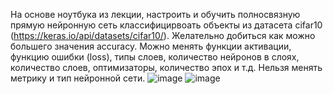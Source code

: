 На основе ноутбука из лекции, настроить и обучить полносвязную прямую нейронную сеть классифицирвоать объекты из датасета cifar10 (https://keras.io/api/datasets/cifar10/). Желательно добиться как можно большего значения accuracy.  Можно менять функции активации, функцию ошибки (loss), типы слоев, количество нейронов в слоях, количество слоев, оптимизаторы, количество эпох и т.д. Нельзя менять метрику и тип нейронной сети. 
![image](https://github.com/kirflex/CV2/assets/64078476/4aa598b9-91f6-4fe3-8664-2b9589be4244)
![image](https://github.com/kirflex/CV2/assets/64078476/2cd67652-f3ea-4c74-a082-3b1ad7be9896)
